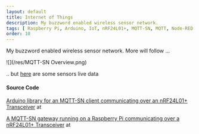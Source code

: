 ```yaml
---
layout: default
title: Internet of Things
description: My buzzword enabled wireless sensor network.
tags: [ Raspberry Pi, Arduino, IoT, nRF24L01+, MQTT-SN, MQTT, Node-RED  ]
order: 10
---
```


My buzzword enabled wireless sensor network. More will follow ...

![](/res/MQTT-SN Overview.png)

.. but [here](iot/sensors_overview.html) are some sensors live data



#### Source Code

<span class="octicon octicon-repo"></span> [Arduino library for an MQTT-SN client communicating over an nRF24L01+ Transceiver](https://github.com/bittailor/BtMqttSn)  at <span class="octicon octicon-mark-github"></span>

<span class="octicon octicon-repo"></span> [A MQTT-SN gateway running on a Raspberry Pi communicating over a nRF24L01+ Transceiver](https://github.com/bittailor/BtEmbedded#btmqttsngateway)  at <span class="octicon octicon-mark-github"></span>
